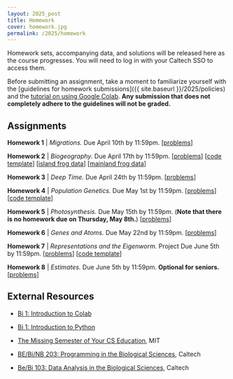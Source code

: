 ```yaml
---
layout: 2025_post
title: Homework
cover: homework.jpg
permalink: /2025/homework
---
```


Homework sets, accompanying data, and solutions will be released here as the course progresses. You will need to log in with your Caltech SSO to access them.

Before submitting an assignment, take a moment to familiarize yourself with the [guidelines for homework submissions]({{ site.baseurl }}/2025/policies) and the [tutorial on using Google Colab](https://colab.research.google.com/drive/1fq_HaiuYb1L18uGcoA3eGs6taiUafR-6?usp=sharing). **Any submission that does not completely adhere to the guidelines will not be graded.**

## Assignments

**Homework 1** \| *Migrations.* Due April 10th by 11:59pm.
[[problems](https://caltech.box.com/s/35k9a6s1aoqohpqey9l4t1vwa3yvmu4o)]

**Homework 2** \| *Biogeography.* Due April 17th by 11:59pm.
[[problems](https://caltech.box.com/s/2bzwv4sqr350u72mlogf5c5tlnwqd5wd)]
[[code template](https://colab.research.google.com/drive/1bd-oY-mTH2Y-RIHhuORhsIeIsxLt7Yn9?usp=sharing)]
[[island frog data](http://rpdata.caltech.edu/courses/bi1_2023/homework/wk2_biogeography/frogs_st.txt)]
[[mainland frog data](http://rpdata.caltech.edu/courses/bi1_2023/homework/wk2_biogeography/frogs_africa.txt)]

**Homework 3** \| *Deep Time.* Due April 24th by 11:59pm.
[[problems](https://caltech.box.com/s/opcrku0kdcpuju9pvec4kv7obact8sqq)]

**Homework 4** \| *Population Genetics.* Due May 1st by 11:59pm.
[[problems](https://caltech.box.com/s/ezg68ppxxhpuio4bqezbnc51v7q2nkve)]
[[code template](https://colab.research.google.com/drive/1T0LKSH2DK-ybWtXUVQoeMqTU3R5PmaC3?usp=sharing)]

**Homework 5** \| *Photosynthesis.* Due May 15th by 11:59pm. (**Note that there is no homework due on Thursday, May 8th.**)
[[problems](https://caltech.box.com/s/xwgy7et4t2cv04n75td3uqopdxzfsafv)]

**Homework 6** \| *Genes and Atoms.* Due May 22nd by 11:59pm.
[[problems](https://caltech.box.com/s/ayhisq82nehqqzy05itb6mp99am7k8mr)]

**Homework 7** \| *Representations and the Eigenworm.* Project Due June 5th by 11:59pm.
[[problems](https://www.dropbox.com/scl/fi/yvh2ax9vd9w4lxkcyaga7/hw7_eigenwormProject_PROBLEMS.pdf?rlkey=te777wypcrlayz9rj6k1bl3ti&dl=0)]
[[code template](https://colab.research.google.com/drive/1SGMUwibw6s7hpUwB0GJWDJQF0aHptd_T?usp=sharing#scrollTo=FL9rXuErkaN6)]

**Homework 8** \| *Estimates.* Due June 5th by 11:59pm. **Optional for seniors.**
[[problems](https://www.dropbox.com/scl/fi/motyiwyulukis9lemnvhg/bi1_hw8_2025_estimates_PROBLEMS.pdf?rlkey=jp8a72lrc0f6k00fqlwab2gbp&dl=0)]


## External Resources

* [Bi 1: Introduction to Colab](https://colab.research.google.com/drive/1fq_HaiuYb1L18uGcoA3eGs6taiUafR-6?usp=sharing)

* [Bi 1: Introduction to Python](https://colab.research.google.com/drive/1WGEmPLcuYrGZ7IfvKAqWjRi7yTrTx6k9?usp=sharing)

* [The Missing Semester of Your CS Education](https://missing.csail.mit.edu/), MIT

* [BE/Bi/NB 203: Programming in the Biological Sciences](http://justinbois.github.io/bootcamp/2016/), Caltech

* [Be/Bi 103: Data Analysis in the Biological Sciences](http://www.bebi103.caltech.edu), Caltech
